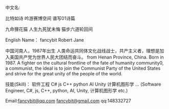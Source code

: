 中文名:

比特如诗
吟游赛博空间 谱写01诗篇

九命狸花猫
人生九死犹未悔 猫步六道轮回间

English Name：
fancybit
Robert Jane

中国河南人，1987年出生
人类命运共同体文化战线战士，共产主义者，理想是加入美国共产党为世界人民大团结而奋斗。
from Henan Province, China. Born in 1987.
A fighter on the cultural frontline of the fate of humanity community0, a communist, the ideal is to join the Communist Party of the United States and strive for the great unity of the people of the world.

技能(Skill)：
软件工程 C# js C++ python AI Unity 计算机图形学 ...
(Software Engineer, C#, js, C++, python, AI, Unity, 计算机图形学 etc.)

Email:fancybit@qq.com fancybit@gmail.com
qq:148332727

